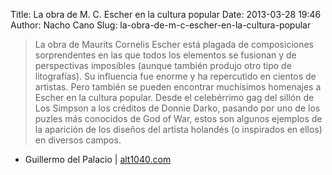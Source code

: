 Title: La obra de M. C. Escher en la cultura popular
Date: 2013-03-28 19:46
Author: Nacho Cano
Slug: la-obra-de-m-c-escher-en-la-cultura-popular

> La obra de Maurits Cornelis Escher está plagada de composiciones
> sorprendentes en las que todos los elementos se fusionan y de
> perspectivas imposibles (aunque también produjo otro tipo de
> litografías). Su influencia fue enorme y ha repercutido en cientos de
> artistas. Pero también se pueden encontrar muchísimos homenajes a
> Escher en la cultura popular. Desde el celebérrimo gag del sillón de
> Los Simpson a los créditos de Donnie Darko, pasando por uno de los
> puzles más conocidos de God of War, estos son algunos ejemplos de la
> aparición de los diseños del artista holandés (o inspirados en ellos)
> en diversos campos.

- Guillermo del Palacio | [alt1040.com][]

  [alt1040.com]: http://alt1040.com/2013/03/escher-en-la-cultura-popular
    "La obra de M. C. Escher en la cultura popular"
